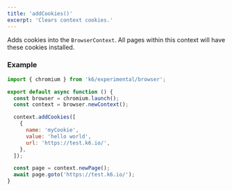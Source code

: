 ```yaml
---
title: 'addCookies()'
excerpt: 'Clears context cookies.'
---
```


Adds cookies into the `BrowserContext`. All pages within this context will have these cookies installed.

### Example

<CodeGroup labels={[]}>

```javascript
import { chromium } from 'k6/experimental/browser';

export default async function () {
  const browser = chromium.launch();
  const context = browser.newContext();

  context.addCookies([
    {
      name: 'myCookie',
      value: 'hello world',
      url: 'https://test.k6.io/',
    },
  ]);

  const page = context.newPage();
  await page.goto('https://test.k6.io/');
}
```

</CodeGroup>
